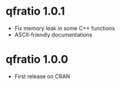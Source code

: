 # qfratio 1.0.1

* Fix memory leak in some C++ functions
* ASCII-friendly documentations


# qfratio 1.0.0

* First release on CRAN
